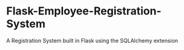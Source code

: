 # Flask-Employee-Registration-System
A Registration System built in Flask using the SQLAlchemy extension

